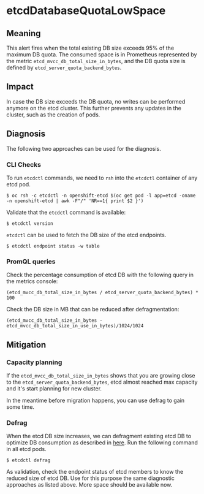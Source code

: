 # etcdDatabaseQuotaLowSpace

## Meaning

This alert fires when the total existing DB size exceeds 95% of the maximum
DB quota. The consumed space is in Prometheus represented by the metric
`etcd_mvcc_db_total_size_in_bytes`, and the DB quota size is defined by
`etcd_server_quota_backend_bytes`.

## Impact

In case the DB size exceeds the DB quota, no writes can be performed anymore on
the etcd cluster. This further prevents any updates in the cluster, such as the
creation of pods.

## Diagnosis

The following two approaches can be used for the diagnosis.

### CLI Checks

To run `etcdctl` commands, we need to `rsh` into the `etcdctl` container of any
etcd pod.

```console
$ oc rsh -c etcdctl -n openshift-etcd $(oc get pod -l app=etcd -oname -n openshift-etcd | awk -F"/" 'NR==1{ print $2 }')
```

Validate that the `etcdctl` command is available:

```console
$ etcdctl version
```

`etcdctl` can be used to fetch the DB size of the etcd endpoints.

```console
$ etcdctl endpoint status -w table
```

### PromQL queries

Check the percentage consumption of etcd DB with the following query in the
metrics console:

```console
(etcd_mvcc_db_total_size_in_bytes / etcd_server_quota_backend_bytes) * 100
```

Check the DB size in MB that can be reduced after defragmentation:

```console
(etcd_mvcc_db_total_size_in_bytes - etcd_mvcc_db_total_size_in_use_in_bytes)/1024/1024
```

## Mitigation

### Capacity planning

If the `etcd_mvcc_db_total_size_in_bytes` shows that you are growing close to
the `etcd_server_quota_backend_bytes`, etcd almost reached max capacity and it's
start planning for new cluster.

In the meantime before migration happens, you can use defrag to gain some time.

### Defrag

When the etcd DB size increases, we can defragment existing etcd DB to optimize
DB consumption as described in [here][etcdDefragmentation]. Run the following
command in all etcd pods.

```console
$ etcdctl defrag
```

As validation, check the endpoint status of etcd members to know the reduced
size of etcd DB. Use for this purpose the same diagnostic approaches as listed
above. More space should be available now.

[etcdDefragmentation]: https://etcd.io/docs/v3.4.0/op-guide/maintenance/
